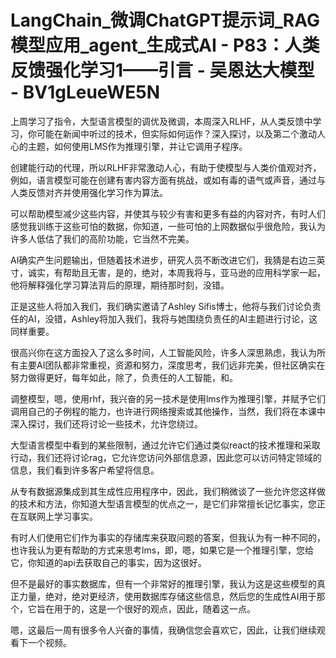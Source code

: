 # LangChain_微调ChatGPT提示词_RAG模型应用_agent_生成式AI - P83：人类反馈强化学习1——引言 - 吴恩达大模型 - BV1gLeueWE5N

上周学习了指令，大型语言模型的调优及微调，本周深入RLHF，从人类反馈中学习，你可能在新闻中听过的技术，但实际如何运作？深入探讨，以及第二个激动人心的主题，如何使用LMS作为推理引擎，并让它调用子程序。

创建能行动的代理，所以RLHF非常激动人心，有助于使模型与人类价值观对齐，例如，语言模型可能在创建有害内容方面有挑战，或如有毒的语气或声音，通过与人类反馈对齐并使用强化学习作为算法。

可以帮助模型减少这些内容，并使其与较少有害和更多有益的内容对齐，有时人们感觉我训练于这些可怕的数据，你知道，一些可怕的上网数据似乎很危险，我认为许多人低估了我们的高阶功能，它当然不完美。

AI确实产生问题输出，但随着技术进步，研究人员不断改进它们，我猜是右边三英寸，诚实，有帮助且无害，是的，绝对，本周我将与，亚马逊的应用科学家一起，他将解释强化学习算法背后的原理，期待那时刻，没错。

正是这些人将加入我们，我们确实邀请了Ashley Sifis博士，他将与我们讨论负责任的AI，没错，Ashley将加入我们，我将与她围绕负责任的AI主题进行讨论，这同样重要。

很高兴你在这方面投入了这么多时间，人工智能风险，许多人深思熟虑，我认为所有主要AI团队都非常重视，资源和努力，深度思考，我们远非完美，但社区确实在努力做得更好，每年如此，除了，负责任的人工智能，和。

调整模型，嗯，使用rhf，我兴奋的另一技术是使用lms作为推理引擎，并赋予它们调用自己的子例程的能力，也许进行网络搜索或其他操作，当然，我们将在本课中深入探讨，我们还将讨论一些技术，允许您绕过。

大型语言模型中看到的某些限制，通过允许它们通过类似react的技术推理和采取行动，我们还将讨论rag，它允许您访问外部信息源，因此您可以访问特定领域的信息，我们看到许多客户希望将信息。

从专有数据源集成到其生成性应用程序中，因此，我们稍微谈了一些允许您这样做的技术和方法，你知道大型语言模型的优点之一，是它们非常擅长记忆事实，您正在互联网上学习事实。

有时人们使用它们作为事实的存储库来获取问题的答案，但我认为有一种不同的，也许我认为更有帮助的方式来思考lms，即，嗯，如果它是一个推理引擎，您给它，你知道的api去获取自己的事实，因为这很好。

但不是最好的事实数据库，但有一个非常好的推理引擎，我认为这是这些模型的真正力量，绝对，绝对更经济，使用数据库存储这些信息，然后您的生成性AI用于那个，它旨在用于的，这是一个很好的观点，因此，随着这一点。

嗯，这最后一周有很多令人兴奋的事情，我确信您会喜欢它，因此，让我们继续观看下一个视频。